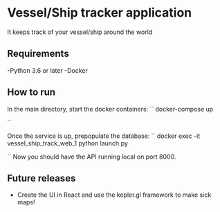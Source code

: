 # Vessel/Ship tracker application
It keeps track of your vessel/ship around the world

## Requirements
-Python 3.6 or later
-Docker

## How to run
In the main directory, start the docker containers:
``
docker-compose up

``

Once the service is up, prepopulate the database:
``
docker exec -it vessel_ship_track_web_1 python launch.py

``
Now you should have the API running local on port 8000.

## Future releases
- Create the UI in React and use the kepler.gl framework to
make sick maps!